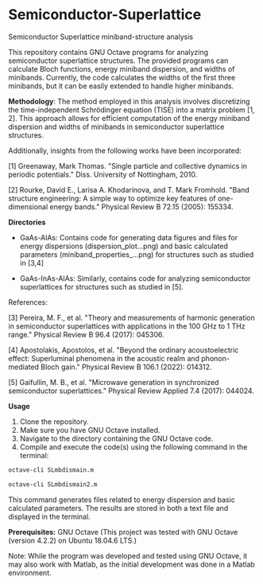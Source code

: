 # Semiconductor-Superlattice
Semiconductor Superlattice miniband-structure analysis


This repository contains GNU Octave programs for analyzing semiconductor superlattice structures. The provided programs can calculate Bloch functions, energy miniband dispersion, and widths of minibands. Currently, the code calculates the widths of the first three minibands, but it can be easily extended to handle higher minibands.

**Methodology**:
The method employed in this analysis involves discretizing the time-independent Schrödinger equation (TISE) into a matrix problem [1, 2]. This approach allows for efficient computation of the energy miniband dispersion and widths of minibands in semiconductor superlattice structures.

Additionally, insights from the following works have been incorporated:

[1] Greenaway, Mark Thomas. "Single particle and collective dynamics in periodic potentials." Diss. University of Nottingham, 2010.

[2] Rourke, David E., Larisa A. Khodarinova, and T. Mark Fromhold. "Band structure engineering: A simple way to optimize key features of one-dimensional energy bands." Physical Review B 72.15 (2005): 155334.



**Directories**

* GaAs-AlAs: Contains code for generating data figures and files for energy dispersions (dispersion_plot...png) and basic calculated parameters (miniband_properties_...png) for structures such as  studied in  [3,4]

* GaAs-InAs-AlAs: Similarly, contains code for analyzing semiconductor superlattices for structures such as  studied in [5].

References:

[3] Pereira, M. F., et al. "Theory and measurements of harmonic generation in semiconductor superlattices with applications in the 100 GHz to 1 THz range." Physical Review B 96.4 (2017): 045306.

[4] Apostolakis, Apostolos, et al. "Beyond the ordinary acoustoelectric effect: Superluminal phenomena in the acoustic realm and phonon-mediated Bloch gain." Physical Review B 106.1 (2022): 014312.

[5] Gaifullin, M. B., et al. "Microwave generation in synchronized semiconductor superlattices." Physical Review Applied 7.4 (2017): 044024.

**Usage**

1. Clone the repository.
2. Make sure you have GNU Octave installed.
3. Navigate to the directory containing the GNU Octave code.
4. Compile and execute the code(s) using the following command in the terminal:

```bash
octave-cli SLmbdismain.m
```


```bash
octave-cli SLmbdismain2.m
```



This command generates files related to energy dispersion and basic calculated parameters. The results are stored in both a text file and displayed in the terminal.


**Prerequisites:**
GNU Octave (This project was tested with GNU Octave (version 4.2.2) on Ubuntu 18.04.6 LTS.)

Note: While the program was developed and tested using GNU Octave, it may also work with Matlab, as the initial development was done in a Matlab environment.

